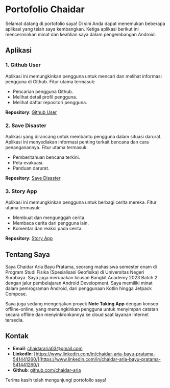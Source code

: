 # Portofolio Chaidar

Selamat datang di portofolio saya! Di sini Anda dapat menemukan beberapa aplikasi yang telah saya kembangkan. Ketiga aplikasi berikut ini mencerminkan minat dan keahlian saya dalam pengembangan Android.

## Aplikasi

### 1. Github User

Aplikasi ini memungkinkan pengguna untuk mencari dan melihat informasi pengguna di Github. Fitur utama termasuk:

- Pencarian pengguna Github.
- Melihat detail profil pengguna.
- Melihat daftar repositori pengguna.

**Repository**: [Github User](https://github.com/chaidar-aria/Portofolio-Chaidar/tree/github-user)

### 2. Save Disaster

Aplikasi yang dirancang untuk membantu pengguna dalam situasi darurat. Aplikasi ini menyediakan informasi penting terkait bencana dan cara penanganannya. Fitur utama termasuk:

- Pemberitahuan bencana terkini.
- Peta evakuasi.
- Panduan darurat.

**Repository**: [Save Disaster](https://github.com/chaidar-aria/Portofolio-Chaidar/tree/save-disaster)

### 3. Story App

Aplikasi ini memungkinkan pengguna untuk berbagi cerita mereka. Fitur utama termasuk:

- Membuat dan mengunggah cerita.
- Membaca cerita dari pengguna lain.
- Komentar dan reaksi pada cerita.

**Repository**: [Story App](https://github.com/chaidar-aria/Portofolio-Chaidar/tree/story-app)

## Tentang Saya

Saya Chaidar Aria Bayu Pratama, seorang mahasiswa semester enam di Program Studi Fisika (Spesialisasi Geofisika) di Universitas Negeri Surabaya. Saya juga merupakan lulusan Bangkit Academy 2023 Batch 2 dengan jalur pembelajaran Android Development. Saya memiliki minat dalam pemrograman Android, dari penggunaan Kotlin hingga Jetpack Compose.

Saya juga sedang mengerjakan proyek **Note Taking App** dengan konsep offline-online, yang memungkinkan pengguna untuk menyimpan catatan secara offline dan menyinkronkannya ke cloud saat layanan internet tersedia.

## Kontak

- **Email**: [chaidararia03@gmail.com](mailto:chaidararia03@gmail.com)
- **LinkedIn**: [https://www.linkedin.com/in/chaidar-aria-bayu-pratama-541441260/](https://www.linkedin.com/in/chaidar-aria-bayu-pratama-541441260/)
- **Github**: [github.com/chaidar-aria](https://github.com/chaidar-aria)

Terima kasih telah mengunjungi portofolio saya!
